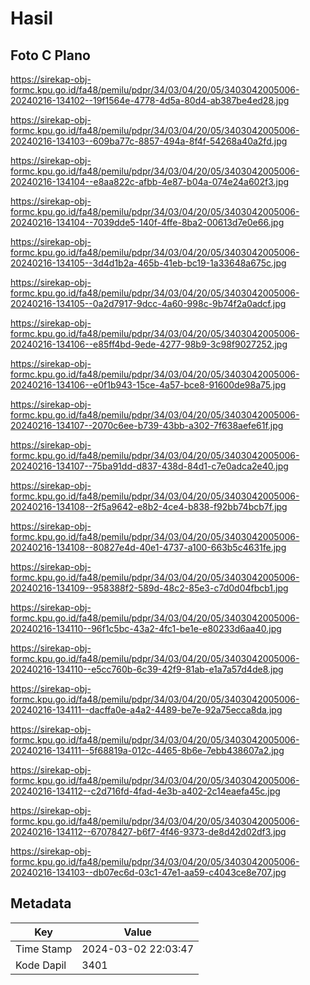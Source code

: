 # Hasil

## Foto C Plano

https://sirekap-obj-formc.kpu.go.id/fa48/pemilu/pdpr/34/03/04/20/05/3403042005006-20240216-134102--19f1564e-4778-4d5a-80d4-ab387be4ed28.jpg

https://sirekap-obj-formc.kpu.go.id/fa48/pemilu/pdpr/34/03/04/20/05/3403042005006-20240216-134103--609ba77c-8857-494a-8f4f-54268a40a2fd.jpg

https://sirekap-obj-formc.kpu.go.id/fa48/pemilu/pdpr/34/03/04/20/05/3403042005006-20240216-134104--e8aa822c-afbb-4e87-b04a-074e24a602f3.jpg

https://sirekap-obj-formc.kpu.go.id/fa48/pemilu/pdpr/34/03/04/20/05/3403042005006-20240216-134104--7039dde5-140f-4ffe-8ba2-00613d7e0e66.jpg

https://sirekap-obj-formc.kpu.go.id/fa48/pemilu/pdpr/34/03/04/20/05/3403042005006-20240216-134105--3d4d1b2a-465b-41eb-bc19-1a33648a675c.jpg

https://sirekap-obj-formc.kpu.go.id/fa48/pemilu/pdpr/34/03/04/20/05/3403042005006-20240216-134105--0a2d7917-9dcc-4a60-998c-9b74f2a0adcf.jpg

https://sirekap-obj-formc.kpu.go.id/fa48/pemilu/pdpr/34/03/04/20/05/3403042005006-20240216-134106--e85ff4bd-9ede-4277-98b9-3c98f9027252.jpg

https://sirekap-obj-formc.kpu.go.id/fa48/pemilu/pdpr/34/03/04/20/05/3403042005006-20240216-134106--e0f1b943-15ce-4a57-bce8-91600de98a75.jpg

https://sirekap-obj-formc.kpu.go.id/fa48/pemilu/pdpr/34/03/04/20/05/3403042005006-20240216-134107--2070c6ee-b739-43bb-a302-7f638aefe61f.jpg

https://sirekap-obj-formc.kpu.go.id/fa48/pemilu/pdpr/34/03/04/20/05/3403042005006-20240216-134107--75ba91dd-d837-438d-84d1-c7e0adca2e40.jpg

https://sirekap-obj-formc.kpu.go.id/fa48/pemilu/pdpr/34/03/04/20/05/3403042005006-20240216-134108--2f5a9642-e8b2-4ce4-b838-f92bb74bcb7f.jpg

https://sirekap-obj-formc.kpu.go.id/fa48/pemilu/pdpr/34/03/04/20/05/3403042005006-20240216-134108--80827e4d-40e1-4737-a100-663b5c4631fe.jpg

https://sirekap-obj-formc.kpu.go.id/fa48/pemilu/pdpr/34/03/04/20/05/3403042005006-20240216-134109--958388f2-589d-48c2-85e3-c7d0d04fbcb1.jpg

https://sirekap-obj-formc.kpu.go.id/fa48/pemilu/pdpr/34/03/04/20/05/3403042005006-20240216-134110--96f1c5bc-43a2-4fc1-be1e-e80233d6aa40.jpg

https://sirekap-obj-formc.kpu.go.id/fa48/pemilu/pdpr/34/03/04/20/05/3403042005006-20240216-134110--e5cc760b-6c39-42f9-81ab-e1a7a57d4de8.jpg

https://sirekap-obj-formc.kpu.go.id/fa48/pemilu/pdpr/34/03/04/20/05/3403042005006-20240216-134111--dacffa0e-a4a2-4489-be7e-92a75ecca8da.jpg

https://sirekap-obj-formc.kpu.go.id/fa48/pemilu/pdpr/34/03/04/20/05/3403042005006-20240216-134111--5f68819a-012c-4465-8b6e-7ebb438607a2.jpg

https://sirekap-obj-formc.kpu.go.id/fa48/pemilu/pdpr/34/03/04/20/05/3403042005006-20240216-134112--c2d716fd-4fad-4e3b-a402-2c14eaefa45c.jpg

https://sirekap-obj-formc.kpu.go.id/fa48/pemilu/pdpr/34/03/04/20/05/3403042005006-20240216-134112--67078427-b6f7-4f46-9373-de8d42d02df3.jpg

https://sirekap-obj-formc.kpu.go.id/fa48/pemilu/pdpr/34/03/04/20/05/3403042005006-20240216-134103--db07ec6d-03c1-47e1-aa59-c4043ce8e707.jpg


## Metadata

| Key        | Value               |
| ---------- | ------------------- |
| Time Stamp | 2024-03-02 22:03:47 |
| Kode Dapil | 3401                |



